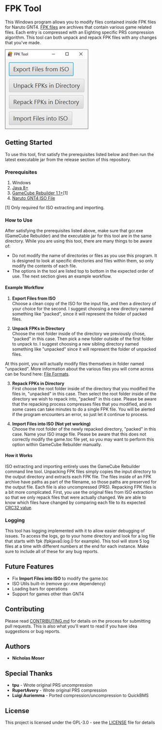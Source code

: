 # FPK Tool

This Windows program allows you to modify files contained inside FPK files for Naruto GNT4. [FPK files](https://github.com/NicholasMoser/Naruto-GNT-Hacking/blob/master/gnt4/docs/file_formats/fpk.md) are archives that contain various game related files. Each entry is compressed with an Eighting specific PRS compression algorithm. This tool can both unpack and repack FPK files with any changes that you've made.

![FPK Tool](/example/fpktool.png?raw=true "FPK Tool")

## Getting Started

To use this tool, first satisfy the prerequisites listed below and then run the latest executable jar from the release section of this repository. 

### Prerequisites

1. Windows
2. [Java 8+](https://java.com/en/download/)
3. [GameCube Rebuilder 1.1+](https://www.romhacking.net/utilities/619/)[1]
4. [Naruto GNT4 ISO File](https://wiki.dolphin-emu.org/index.php?title=Ripping_Games)

[1] Only required for ISO extracting and importing.

### How to Use

After satisfying the prerequisites listed above, make sure that gcr.exe (GameCube Rebuilder) and the executable jar for this tool are in the same directory. While you are using this tool, there are many things to be aware of:
* Do not modify the name of directories or files as you use this program. It is designed to look at specific directories and files within them, so only modify the contents of each file.
* The options in the tool are listed top to bottom in the expected order of use. The next section gives an example workflow.

#### Example Workflow

1. **Export Files from ISO**  
Choose a clean copy of the ISO for the input file, and then a directory of your choice for the second. I suggest choosing a new directory named something like "packed", since it will represent the folder of packed files.

2. **Unpack FPKs in Directory**  
Choose the root folder inside of the directory we previously chose, "packed" in this case. Then pick a new folder outside of the first folder to unpack to. I suggest choosing a new sibling directory named something like "unpacked" since it will represent the folder of unpacked files.

At this point, you will actually modify files themselves in folder named "unpacked". More information about the various files you will come across can be found here: [File Formats](https://github.com/NicholasMoser/Naruto-GNT-Hacking/blob/master/gnt4/docs/file_formats/formats.md).

3. **Repack FPKs in Directory**  
First choose the root folder inside of the directory that you modified the files in, "unpacked" in this case. Then select the root folder inside of the directory we wish to repack into, "packed" in this case. Please be aware that the repacking process compresses files that you modified, and in some cases can take minutes to do a single FPK file. You will be alerted if the program encounters an error, so just let it continue to process.

4. **Import Files into ISO (Not yet working)**  
Choose the root folder of the newly repacked directory, "packed" in this case. Name your ISO image file. Please be aware that this does not correctly modify the game.toc file yet, so you may want to perform this option within GameCube Rebuilder manually.

#### How it Works

ISO extracting and importing entirely uses the GameCube Rebuilder command line tool. Unpacking FPK files simply copies the input directory to the output directory and extracts each FPK file. The files inside of an FPK archive have paths as part of the filename, so those paths are preserved for the output file. Each file is also uncompressed (PRS). Repacking FPK files is a bit more complicated. First, you use the original files from ISO extraction so that we only repack files that were actually changed. We are able to know which files have changed by comparing each file to its expected [CRC32 value](https://en.wikipedia.org/wiki/Cyclic_redundancy_check).

### Logging

This tool has logging implemented with it to allow easier debugging of issues. To access the logs, go to your home directory and look for a log file that starts with fpk (fpkjava0.log.0 for example). This tool will store 5 log files at a time with different numbers at the end for each instance. Make sure to include all of these for any bug reports.

## Future Features

* Fix **Import Files into ISO** to modify the game.toc
* ISO Utils built-in (remove gcr.exe dependency)
* Loading bars for operations
* Support for games other than GNT4

## Contributing

Please read [CONTRIBUTING.md](CONTRIBUTING.md) for details on the process for submitting pull requests. This is also what you'll want to read if you have idea suggestions or bug reports.

## Authors

* **Nicholas Moser**

## Special Thanks

* **tpu** - Wrote original PRS uncompression
* **RupertAvery** - Wrote original PRS compression
* **Luigi Auriemma** - Ported compression/uncompression to QuickBMS

## License

This project is licensed under the GPL-3.0 - see the [LICENSE](LICENSE) file for details
